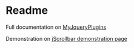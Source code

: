# Readme

Full documentation on [MyJqueryPlugins](http://www.myjqueryplugins.com/jScrollbar)

Demonstration on [jScrollbar demonstration page](http://www.myjqueryplugins.com/jScrollbar/demo)